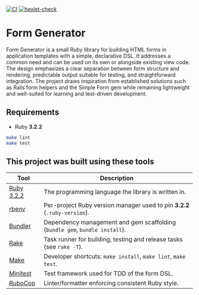 [![CI](https://github.com/spoddub/form-generator/actions/workflows/ci.yml/badge.svg?branch=main)](https://github.com/spoddub/form-generator/actions/workflows/ci.yml)
[![hexlet-check](https://github.com/spoddub/form-generator/actions/workflows/hexlet-check.yml/badge.svg?branch=main)](https://github.com/spoddub/form-generator/actions/workflows/hexlet-check.yml)

# Form Generator

Form Generator is a small Ruby library for building HTML forms in application templates with a simple, declarative DSL. It addresses a common need and can be used on its own or alongside existing view code. The design emphasizes a clear separation between form structure and rendering, predictable output suitable for testing, and straightforward integration. The project draws inspiration from established solutions such as Rails form helpers and the Simple Form gem while remaining lightweight and well-suited for learning and test-driven development.

## Requirements

- Ruby **3.2.2**


```bash
make lint
make test
````
## This project was built using these tools

| Tool | Description |
|------|-------------|
| [Ruby 3.2.2](https://www.ruby-lang.org/) | The programming language the library is written in. |
| [rbenv](https://github.com/rbenv/rbenv) | Per-project Ruby version manager used to pin **3.2.2** (`.ruby-version`). |
| [Bundler](https://bundler.io/) | Dependency management and gem scaffolding (`bundle gem`, `bundle install`). |
| [Rake](https://ruby.github.io/rake/) | Task runner for building, testing and release tasks (see `rake -T`). |
| [Make](https://www.gnu.org/software/make/) | Developer shortcuts: `make install`, `make lint`, `make test`. |
| [Minitest](https://github.com/minitest/minitest) | Test framework used for TDD of the form DSL. |
| [RuboCop](https://rubocop.org/) | Linter/formatter enforcing consistent Ruby style. |
